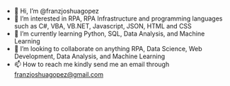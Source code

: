 - 👋 Hi, I’m @franzjoshuagopez
- 👀 I’m interested in RPA, RPA Infrastructure and programming languages such as C#, VBA, VB.NET, Javascript, JSON, HTML and CSS
- 🌱 I’m currently learning Python, SQL, Data Analysis, and Machine Learning
- 💞️ I’m looking to collaborate on anything RPA, Data Science, Web Development, Data Analysis, and Machine Learning
- 📫 How to reach me kindly send me an email through franzjoshuagopez@gmail.com

<!---
franzjoshuagopez/franzjoshuagopez is a ✨ special ✨ repository because its `README.md` (this file) appears on your GitHub profile.
You can click the Preview link to take a look at your changes.
--->
